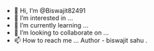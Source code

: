 - 👋 Hi, I’m @Biswajit82491
- 👀 I’m interested in ...
- 🌱 I’m currently learning ...
- 💞️ I’m looking to collaborate on ...
- 📫 How to reach me ...
  Author - biswajit sahu .
  <!---
Biswajit82491/Biswajit82491 is a ✨ special ✨ repository because its `README.md` (this file) appears on your GitHub profile.
You can click the Preview link to take a look at your changes.
--->
